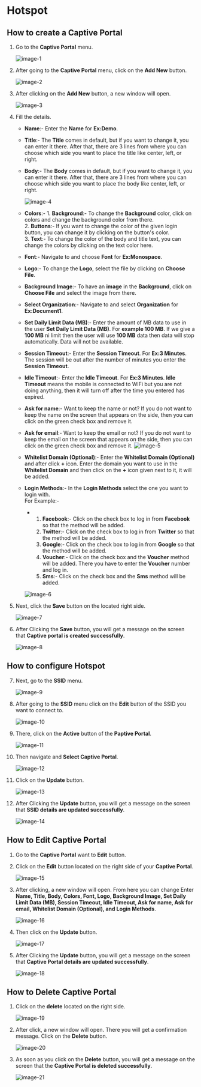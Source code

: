 # Hotspot

## How to create a Captive Portal

1. Go to the **Captive Portal** menu.

   ![image-1](https://github.com/Nancypatel1103/ComplianceClient/assets/153616269/a84c3577-d2e7-4811-94e2-caf52425fff7)

2. After going to the **Captive Portal** menu, click on the **Add New** button.

   ![image-2](https://github.com/Nancypatel1103/ComplianceClient/assets/153616269/e1ac6fd4-4c67-4012-959d-982a37f6081d)

3. After clicking on the **Add New** button, a new window will open.

   ![image-3](https://github.com/Nancypatel1103/ComplianceClient/assets/153616269/5d23138a-0798-4de6-9eaa-c94a42f6f812)

4. Fill the details.
   - **Name**:- Enter the **Name** for **Ex:Demo**.
   - **Title**:- The **Title** comes in default, but if you want to change it, you can enter it there. After that, there are 3 lines from where you can choose which side you want to place the title like center, left, or right.
   - **Body**:- The **Body** comes in default, but if you want to change it, you can enter it there. After that, there are 3 lines from where you can choose which side you want to place the body like center, left, or right.

     ![image-4](https://github.com/Nancypatel1103/ComplianceClient/assets/153616269/52440881-c682-4a0a-8373-cc3e313400c6)


   - **Colors**:- 1. **Background**:- To change the **Background** color, click on colors and change the background color from there.                        
                  2. **Buttons**:- If you want to change the color of the given login button, you can change it by clicking on the button's color.                  
                  3. **Text**:- To change the color of the body and title text, you can change the colors by clicking on the text color here.

   - **Font**:- Navigate to and choose **Font** for **Ex:Monospace**.
   - **Logo**:- To change the **Logo**, select the file by clicking on **Choose File**.
   - **Background Image**:- To have an **image** in the **Background**, click on **Choose File** and select the image from there.
   - **Select Organization**:- Navigate to and select **Organization** for **Ex:Document1**.
   - **Set Daily Limit Data (MB)**:- Enter the amount of MB data to use in the user **Set Daily Limit Data (MB)**. For **example 100 MB**. If we give a **100 MB** ni limit then the user will use **100 MB** data then data will stop automatically. Data will not be available.
   - **Session Timeout**:- Enter the **Session Timeout**. For **Ex:3 Minutes**. The session will be out after the number of minutes you enter the **Session Timeout**.
   - **Idle Timeout**:- Enter the **Idle Timeout**. For **Ex:3 Minutes**. **Idle Timeout** means the mobile is connected to WiFi but you are not doing anything, then it will turn off after the time you entered has expired.
   - **Ask for name**:- Want to keep the name or not? If you do not want to keep the name on the screen that appears on the side, then you can click on the green check box and remove it.
   - **Ask for email**:- Want to keep the email or not? If you do not want to keep the email on the screen that appears on the side, then you can click on the green check box and remove it.
     ![image-5](https://github.com/Nancypatel1103/ComplianceClient/assets/153616269/52c3352d-a231-4f63-af4d-acbe8c396439)

   - **Whitelist Domain (Optional)**:- Enter the **Whitelist Domain (Optional)** and after click **+** icon. Enter the domain you want to use in the **Whitelist Domain** and then click on the **+** icon given next to it, it will be added.
   - **Login Methods**:- In the **Login Methods** select the one you want to login with.                                                   
       For Example:-
      - 1. **Facebook**:- Click on the check box to log in from **Facebook** so that the method will be added.
        2. **Twitter**:- Click on the check box to log in from **Twitter** so that the method will be added.
        3. **Google**:- Click on the check box to log in from **Google** so that the method will be added.
        4. **Voucher**:- Click on the check box and the **Voucher** method will be added. There you have to enter the **Voucher** number and log in.
        5. **Sms**:- Click on the check box and the **Sms** method will be added.

      ![image-6](https://github.com/Nancypatel1103/ComplianceClient/assets/153616269/075a15fa-b942-48b6-ba4d-9c22247a76e2)

5. Next, click the **Save** button on the located right side.

   ![image-7](https://github.com/Nancypatel1103/ComplianceClient/assets/153616269/ce263681-41e2-4e44-84f4-3f56ccf77b85)

6. After Clicking the **Save** button, you will get a message on the screen that **Captive portal is created successfully**.

   ![image-8](https://github.com/Nancypatel1103/ComplianceClient/assets/153616269/0cfa72ff-42cc-45c8-b669-7198cba3c1c9)

## How to configure Hotspot

7. Next, go to the **SSID** menu.

   ![image-9](https://github.com/Nancypatel1103/ComplianceClient/assets/153616269/cc427f35-8a97-45ea-9e84-1c2af152f2ec)

8. After going to the **SSID** menu click on the **Edit** button of the SSID you want to connect to.

   ![image-10](https://github.com/Nancypatel1103/ComplianceClient/assets/153616269/03756174-0e85-428a-957e-716bfc05a184)

9. There, click on the **Active** button of the **Paptive Portal**.

   ![image-11](https://github.com/Nancypatel1103/ComplianceClient/assets/153616269/c3434c1a-7894-48f5-82db-142515d6d301)

10. Then navigate and **Select Captive Portal**.

    ![image-12](https://github.com/Nancypatel1103/ComplianceClient/assets/153616269/792af331-75bc-48b9-95e6-ab4eff58a861)

11. Click on the **Update** button.

    ![image-13](https://github.com/Nancypatel1103/ComplianceClient/assets/153616269/955b44f4-8bb5-4cb9-a3d3-3bb13452988c)

12. After Clicking the **Update** button, you will get a message on the screen that **SSID details are updated successfully**.

    ![image-14](https://github.com/Nancypatel1103/ComplianceClient/assets/153616269/308c4d46-4664-4488-9ac9-4fa08fbac9a2)

## How to Edit Captive Portal

1. Go to the **Captive Portal** want to **Edit** button.
2. Click on the **Edit** button located on the right side of your **Captive Portal**.

   ![image-15](https://github.com/Nancypatel1103/ComplianceClient/assets/153616269/d5c6fe26-bf2a-4502-b529-47f6b809867d)

3. After clicking, a new window will open. From here you can change Enter **Name, Title, Body, Colors, Font, Logo, Background Image, Set Daily Limit Data (MB), Session Timeout, Idle Timeout, Ask for name, Ask for email, Whitelist Domain (Optional), and Login Methods**.

   ![image-16](https://github.com/Nancypatel1103/ComplianceClient/assets/153616269/d320d7d8-599e-4582-bbf9-b0746dce75ac)

4. Then click on the **Update** button.

   ![image-17](https://github.com/Nancypatel1103/ComplianceClient/assets/153616269/3fe0a2e3-b164-4e1f-ac40-9a9d3c39c678)

5. After Clicking the **Update** button, you will get a message on the screen that **Captive Portal details are updated successfully**.

   ![image-18](https://github.com/Nancypatel1103/ComplianceClient/assets/153616269/488d0ecb-6414-46f4-ad80-e71f82641ab6)

## How to Delete Captive Portal

1. Click on the **delete** located on the right side.

   ![image-19](https://github.com/Nancypatel1103/ComplianceClient/assets/153616269/88f73b05-6440-4fe2-bf9c-fba348985f99)

2. After click, a new window will open. There you will get a confirmation message. Click on the **Delete** button.

   ![image-20](https://github.com/Nancypatel1103/ComplianceClient/assets/153616269/fecb26c6-535a-4618-9e40-79927647a456)

3. As soon as you click on the **Delete** button, you will get a message on the screen that the **Captive Portal is deleted successfully**.

   ![image-21](https://github.com/Nancypatel1103/ComplianceClient/assets/153616269/4b44029e-10e9-4442-9408-a97c85fe3089)




   

   
   




   
